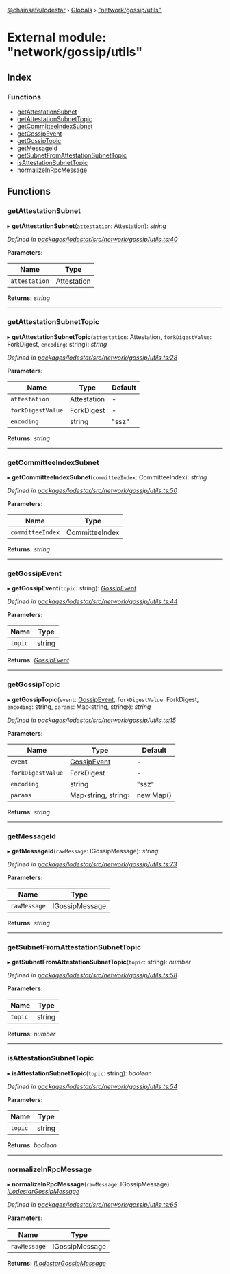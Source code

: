 [@chainsafe/lodestar](../README.md) › [Globals](../globals.md) › ["network/gossip/utils"](_network_gossip_utils_.md)

# External module: "network/gossip/utils"

## Index

### Functions

* [getAttestationSubnet](_network_gossip_utils_.md#getattestationsubnet)
* [getAttestationSubnetTopic](_network_gossip_utils_.md#getattestationsubnettopic)
* [getCommitteeIndexSubnet](_network_gossip_utils_.md#getcommitteeindexsubnet)
* [getGossipEvent](_network_gossip_utils_.md#getgossipevent)
* [getGossipTopic](_network_gossip_utils_.md#getgossiptopic)
* [getMessageId](_network_gossip_utils_.md#getmessageid)
* [getSubnetFromAttestationSubnetTopic](_network_gossip_utils_.md#getsubnetfromattestationsubnettopic)
* [isAttestationSubnetTopic](_network_gossip_utils_.md#isattestationsubnettopic)
* [normalizeInRpcMessage](_network_gossip_utils_.md#normalizeinrpcmessage)

## Functions

###  getAttestationSubnet

▸ **getAttestationSubnet**(`attestation`: Attestation): *string*

*Defined in [packages/lodestar/src/network/gossip/utils.ts:40](https://github.com/ChainSafe/lodestar/blob/f536e8f/packages/lodestar/src/network/gossip/utils.ts#L40)*

**Parameters:**

Name | Type |
------ | ------ |
`attestation` | Attestation |

**Returns:** *string*

___

###  getAttestationSubnetTopic

▸ **getAttestationSubnetTopic**(`attestation`: Attestation, `forkDigestValue`: ForkDigest, `encoding`: string): *string*

*Defined in [packages/lodestar/src/network/gossip/utils.ts:28](https://github.com/ChainSafe/lodestar/blob/f536e8f/packages/lodestar/src/network/gossip/utils.ts#L28)*

**Parameters:**

Name | Type | Default |
------ | ------ | ------ |
`attestation` | Attestation | - |
`forkDigestValue` | ForkDigest | - |
`encoding` | string | "ssz" |

**Returns:** *string*

___

###  getCommitteeIndexSubnet

▸ **getCommitteeIndexSubnet**(`committeeIndex`: CommitteeIndex): *string*

*Defined in [packages/lodestar/src/network/gossip/utils.ts:50](https://github.com/ChainSafe/lodestar/blob/f536e8f/packages/lodestar/src/network/gossip/utils.ts#L50)*

**Parameters:**

Name | Type |
------ | ------ |
`committeeIndex` | CommitteeIndex |

**Returns:** *string*

___

###  getGossipEvent

▸ **getGossipEvent**(`topic`: string): *[GossipEvent](../enums/_network_gossip_constants_.gossipevent.md)*

*Defined in [packages/lodestar/src/network/gossip/utils.ts:44](https://github.com/ChainSafe/lodestar/blob/f536e8f/packages/lodestar/src/network/gossip/utils.ts#L44)*

**Parameters:**

Name | Type |
------ | ------ |
`topic` | string |

**Returns:** *[GossipEvent](../enums/_network_gossip_constants_.gossipevent.md)*

___

###  getGossipTopic

▸ **getGossipTopic**(`event`: [GossipEvent](../enums/_network_gossip_constants_.gossipevent.md), `forkDigestValue`: ForkDigest, `encoding`: string, `params`: Map‹string, string›): *string*

*Defined in [packages/lodestar/src/network/gossip/utils.ts:15](https://github.com/ChainSafe/lodestar/blob/f536e8f/packages/lodestar/src/network/gossip/utils.ts#L15)*

**Parameters:**

Name | Type | Default |
------ | ------ | ------ |
`event` | [GossipEvent](../enums/_network_gossip_constants_.gossipevent.md) | - |
`forkDigestValue` | ForkDigest | - |
`encoding` | string | "ssz" |
`params` | Map‹string, string› | new Map() |

**Returns:** *string*

___

###  getMessageId

▸ **getMessageId**(`rawMessage`: IGossipMessage): *string*

*Defined in [packages/lodestar/src/network/gossip/utils.ts:73](https://github.com/ChainSafe/lodestar/blob/f536e8f/packages/lodestar/src/network/gossip/utils.ts#L73)*

**Parameters:**

Name | Type |
------ | ------ |
`rawMessage` | IGossipMessage |

**Returns:** *string*

___

###  getSubnetFromAttestationSubnetTopic

▸ **getSubnetFromAttestationSubnetTopic**(`topic`: string): *number*

*Defined in [packages/lodestar/src/network/gossip/utils.ts:58](https://github.com/ChainSafe/lodestar/blob/f536e8f/packages/lodestar/src/network/gossip/utils.ts#L58)*

**Parameters:**

Name | Type |
------ | ------ |
`topic` | string |

**Returns:** *number*

___

###  isAttestationSubnetTopic

▸ **isAttestationSubnetTopic**(`topic`: string): *boolean*

*Defined in [packages/lodestar/src/network/gossip/utils.ts:54](https://github.com/ChainSafe/lodestar/blob/f536e8f/packages/lodestar/src/network/gossip/utils.ts#L54)*

**Parameters:**

Name | Type |
------ | ------ |
`topic` | string |

**Returns:** *boolean*

___

###  normalizeInRpcMessage

▸ **normalizeInRpcMessage**(`rawMessage`: IGossipMessage): *[ILodestarGossipMessage](../interfaces/_network_gossip_interface_.ilodestargossipmessage.md)*

*Defined in [packages/lodestar/src/network/gossip/utils.ts:65](https://github.com/ChainSafe/lodestar/blob/f536e8f/packages/lodestar/src/network/gossip/utils.ts#L65)*

**Parameters:**

Name | Type |
------ | ------ |
`rawMessage` | IGossipMessage |

**Returns:** *[ILodestarGossipMessage](../interfaces/_network_gossip_interface_.ilodestargossipmessage.md)*
